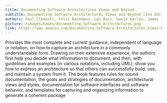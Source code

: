 ```yaml
---
title: Documenting Software Architectures Views and Beyond
subtitle: Documenting Software Architectures Views and Beyond (2nd Edition)
authors: Paul Clements, Felix Bachmann, Len Bass, David Garlan, James Ivers, Reed Little, Paulo Merson, Robert Nord, Judith Stafford
picture: /images/books/Documenting_Software_Architectures.png
link: https://www.amazon.com/Documenting-Software-Architectures-Views-Beyond/dp/0321552687
---
```


Provides the most complete and current guidance, independent of language or notation, on how to capture an architecture in a commonly understandable form. Drawing on their extensive experience, the authors first help you decide what information to document, and then, with guidelines and examples (in various notations, including UML), show you how to express an architecture so that others can successfully build, use, and maintain a system from it. The book features rules for sound documentation, the goals and strategies of documentation, architectural views and styles, documentation for software interfaces and software behavior, and templates for capturing and organizing information to generate a coherent package
